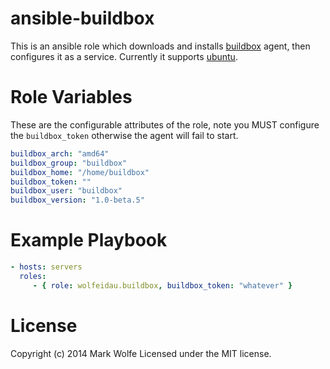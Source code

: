 # ansible-buildbox

This is an ansible role which downloads and installs [buildbox](http://buildbox.io) agent,
then configures it as a service. Currently it supports [ubuntu](http://ubuntu.com).

# Role Variables

These are the configurable attributes of the role, note you MUST configure the `buildbox_token`
otherwise the agent will fail to start.

```yaml
buildbox_arch: "amd64"
buildbox_group: "buildbox"
buildbox_home: "/home/buildbox"
buildbox_token: ""
buildbox_user: "buildbox"
buildbox_version: "1.0-beta.5"
```

# Example Playbook

```yaml
- hosts: servers
  roles:
     - { role: wolfeidau.buildbox, buildbox_token: "whatever" }
```

# License

Copyright (c) 2014 Mark Wolfe
Licensed under the MIT license.
